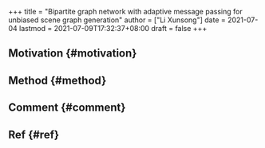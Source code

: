 +++
title = "Bipartite graph network with adaptive message passing for unbiased scene graph generation"
author = ["Li Xunsong"]
date = 2021-07-04
lastmod = 2021-07-09T17:32:37+08:00
draft = false
+++

## Motivation {#motivation}


## Method {#method}


## Comment {#comment}


## Ref {#ref}

